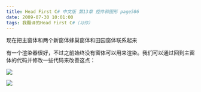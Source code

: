 ```yaml
---
title: Head First C# 中文版 第13章 控件和图形 page586
date: 2009-07-30 10:01:00
tags: 我翻译的Head First C#（习作）
---
```

现在把主窗体和两个新窗体蜂巢窗体和田园窗体联系起来

  

有一个渲染器很好，不过之前始终没有窗体可以用来渲染。我们可以通过回到主窗体的代码并修改一些代码来改善这点：

  

![](https://p-blog.csdn.net/images/p_blog_csdn_net/cuipengfei1/EntryImages/20090730/2009-07-30_09-38-26.jpg)

![](https://p-blog.csdn.net/images/p_blog_csdn_net/cuipengfei1/EntryImages/20090730/2009-07-30_09-38-42.jpg)



